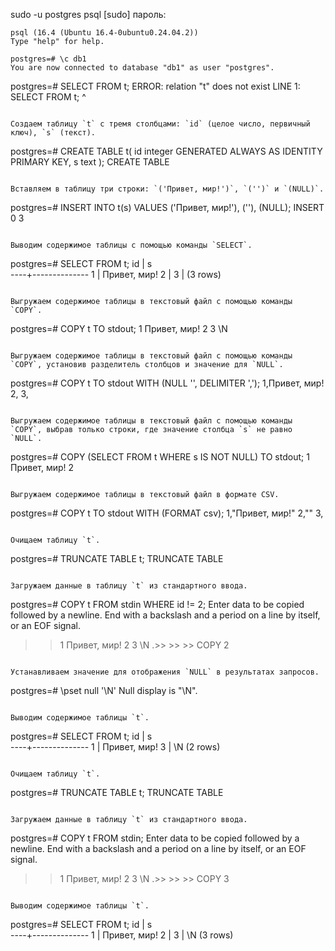 sudo -u postgres psql
[sudo] пароль:
```
psql (16.4 (Ubuntu 16.4-0ubuntu0.24.04.2))
Type "help" for help.

postgres=# \c db1
You are now connected to database "db1" as user "postgres".
```
postgres=# SELECT  FROM t;
ERROR:  relation "t" does not exist
LINE 1: SELECT  FROM t;
                      ^
```

Создаем таблицу `t` с тремя столбцами: `id` (целое число, первичный ключ), `s` (текст).

```
postgres=# CREATE TABLE t(
    id integer GENERATED ALWAYS AS IDENTITY PRIMARY KEY,
    s text
);
CREATE TABLE
```

Вставляем в таблицу три строки: `('Привет, мир!')`, `('')` и `(NULL)`.

```
postgres=# INSERT INTO t(s) VALUES ('Привет, мир!'), (''), (NULL);
INSERT 0 3
```

Выводим содержимое таблицы с помощью команды `SELECT`.

```
postgres=# SELECT  FROM t;
 id |      s       
----+--------------
  1 | Привет, мир!
  2 | 
  3 | 
(3 rows)
```

Выгружаем содержимое таблицы в текстовый файл с помощью команды `COPY`.

```
postgres=# COPY t TO stdout;
1 Привет, мир!
2 
3 \N
```

Выгружаем содержимое таблицы в текстовый файл с помощью команды `COPY`, установив разделитель столбцов и значение для `NULL`.

```
postgres=# COPY t TO stdout WITH (NULL '<NULL>', DELIMITER ',');
1,Привет\, мир!
2,
3,<NULL>
```

Выгружаем содержимое таблицы в текстовый файл с помощью команды `COPY`, выбрав только строки, где значение столбца `s` не равно `NULL`.

```
postgres=# COPY (SELECT  FROM t WHERE s IS NOT NULL) TO stdout;
1 Привет, мир!
2 
```

Выгружаем содержимое таблицы в текстовый файл в формате CSV.

```
postgres=# COPY t TO stdout WITH (FORMAT csv);
1,"Привет, мир!"
2,""
3,
```

Очищаем таблицу `t`.

```
postgres=# TRUNCATE TABLE t;
TRUNCATE TABLE
```

Загружаем данные в таблицу `t` из стандартного ввода.

```
postgres=# COPY t FROM stdin WHERE id != 2;
Enter data to be copied followed by a newline.
End with a backslash and a period on a line by itself, or an EOF signal.
>> 1 Привет, мир!
2 
3 \N
\.>> >> >> 
COPY 2
```

Устанавливаем значение для отображения `NULL` в результатах запросов.

```
postgres=# \pset null '\\N'
Null display is "\N".
```

Выводим содержимое таблицы `t`.

```
postgres=# SELECT  FROM t;
 id |      s       
----+--------------
  1 | Привет, мир!
  3 | \N
(2 rows)
```

Очищаем таблицу `t`.

```
postgres=# TRUNCATE TABLE t;
TRUNCATE TABLE
```

Загружаем данные в таблицу `t` из стандартного ввода.

```
postgres=# COPY t FROM stdin;
Enter data to be copied followed by a newline.
End with a backslash and a period on a line by itself, or an EOF signal.
>> 1 Привет, мир!
2 
3 \N
\.>> >> >> 
COPY 3
```

Выводим содержимое таблицы `t`.

```
postgres=# SELECT  FROM t;
 id |      s       
----+--------------
  1 | Привет, мир!
  2 | 
  3 | \N
(3 rows)